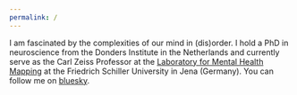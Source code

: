 ```yaml
---
permalink: /
---
```




I am fascinated by the complexities of our mind in (dis)order. I hold a PhD in neuroscience from the Donders Institute in the Netherlands and currently serve as the Carl Zeiss Professor at the [Laboratory for Mental Health Mapping](https://mhm-lab.github.io) at the Friedrich Schiller University in Jena (Germany). You can follow me on [bluesky](https://bsky.app/profile/thomaswolfers.bsky.social).
